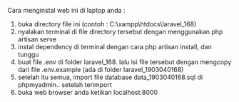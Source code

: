 Cara menginstal web ini di laptop anda :

1. buka directory file ini (contoh : C:\xampp\htdocs\laravel_168)
2. nyalakan terminal di file directory tersebut dengan menggunakan php artisan serve
3. instal dependency di terminal dengan cara php artisan install, dan tunggu
4. buat file .env di folder laravel_168. lalu isi file tersebut dengan mengcopy dari file .env.example (ada di folder laravel_1903040168)
5. setelah itu semua, import file database data_1903040168.sql di phpmyadmin.. setelah terimport
6. buka web browser anda ketikan localhost:8000
